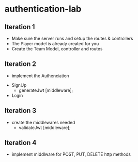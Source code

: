 # authentication-lab

## Iteration 1
- Make sure the server runs and setup the routes & controllers
- The Player model is already created for you
- Create the Team Model, controller and routes

## Iteration 2
- implement the Authenciation
* SignUp
  - generateJwt [middleware];
* Login

## Iteration 3
- create the middlewares needed
  * validateJwt [middleware];

## Iteration 4
- implement middlware for POST, PUT, DELETE http methods

